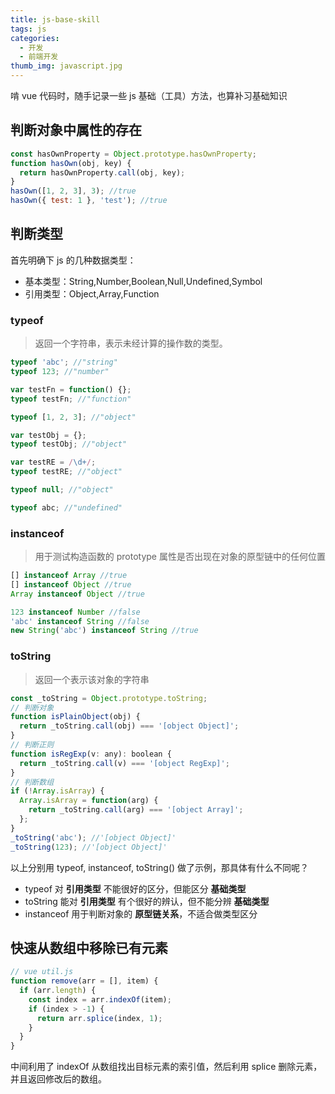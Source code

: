 ```yaml
---
title: js-base-skill
tags: js
categories:
  - 开发
  - 前端开发
thumb_img: javascript.jpg
---
```


啃 vue 代码时，随手记录一些 js 基础（工具）方法，也算补习基础知识

## 判断对象中属性的存在

```js
const hasOwnProperty = Object.prototype.hasOwnProperty;
function hasOwn(obj, key) {
  return hasOwnProperty.call(obj, key);
}
hasOwn([1, 2, 3], 3); //true
hasOwn({ test: 1 }, 'test'); //true
```

## 判断类型

首先明确下 js 的几种数据类型：

- 基本类型：String,Number,Boolean,Null,Undefined,Symbol
- 引用类型：Object,Array,Function

### typeof

> 返回一个字符串，表示未经计算的操作数的类型。

```js
typeof 'abc'; //"string"
typeof 123; //"number"

var testFn = function() {};
typeof testFn; //"function"

typeof [1, 2, 3]; //"object"

var testObj = {};
typeof testObj; //"object"

var testRE = /\d+/;
typeof testRE; //"object"

typeof null; //"object"

typeof abc; //"undefined"
```

### instanceof

> 用于测试构造函数的 prototype 属性是否出现在对象的原型链中的任何位置

```js
[] instanceof Array //true
[] instanceof Object //true
Array instanceof Object //true

123 instanceof Number //false
'abc' instanceof String //false
new String('abc') instanceof String //true
```

### toString

> 返回一个表示该对象的字符串

```js
const _toString = Object.prototype.toString;
// 判断对象
function isPlainObject(obj) {
  return _toString.call(obj) === '[object Object]';
}
// 判断正则
function isRegExp(v: any): boolean {
  return _toString.call(v) === '[object RegExp]';
}
// 判断数组
if (!Array.isArray) {
  Array.isArray = function(arg) {
    return _toString.call(arg) === '[object Array]';
  };
}
_toString('abc'); //'[object Object]'
_toString(123); //'[object Object]'
```

以上分别用 typeof, instanceof, toString() 做了示例，那具体有什么不同呢？

- typeof 对 **引用类型** 不能很好的区分，但能区分 **基础类型**
- toString 能对 **引用类型** 有个很好的辨认，但不能分辨 **基础类型**
- instanceof 用于判断对象的 **原型链关系**，不适合做类型区分

## 快速从数组中移除已有元素

```js
// vue util.js
function remove(arr = [], item) {
  if (arr.length) {
    const index = arr.indexOf(item);
    if (index > -1) {
      return arr.splice(index, 1);
    }
  }
}
```

中间利用了 indexOf 从数组找出目标元素的索引值，然后利用 splice 删除元素，并且返回修改后的数组。
